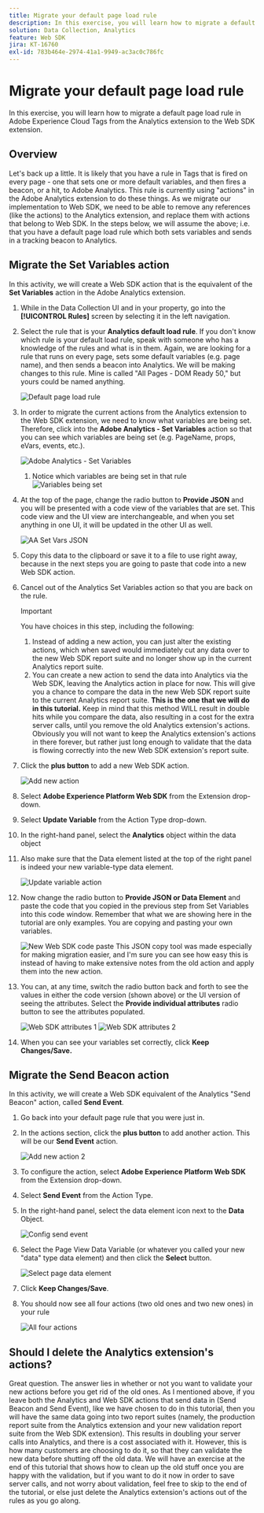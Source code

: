 ```yaml
---
title: Migrate your default page load rule
description: In this exercise, you will learn how to migrate a default page load rule in Adobe Experience Cloud Tags from the Analytics extension to the Web SDK extension.
solution: Data Collection, Analytics
feature: Web SDK
jira: KT-16760
exl-id: 783b464e-2974-41a1-9949-ac3ac0c786fc
---
```

# Migrate your default page load rule

In this exercise, you will learn how to migrate a default page load rule in Adobe Experience Cloud Tags from the Analytics extension to the Web SDK extension.

## Overview

Let's back up a little. It is likely that you have a rule in Tags that is fired on every page - one that sets one or more default variables, and then fires a beacon, or a hit, to Adobe Analytics. This rule is currently using "actions" in the Adobe Analytics extension to do these things. As we migrate our implementation to Web SDK, we need to be able to remove any references (like the actions) to the Analytics extension, and replace them with actions that belong to Web SDK. In the steps below, we will assume the above; i.e. that you have a default page load rule which both sets variables and sends in a tracking beacon to Analytics.

## Migrate the Set Variables action

In this activity, we will create a Web SDK action that is the equivalent of the **Set Variables** action in the Adobe Analytics extension. 

1. While in the Data Collection UI and in your property, go into the **[!UICONTROL Rules]** screen by selecting it in the left navigation.
1. Select the rule that is your **Analytics default load rule**. If you don't know which rule is your default load rule, speak with someone who has a knowledge of the rules and what is in them. Again, we are looking for a rule that runs on every page, sets some default variables (e.g. page name), and then sends a beacon into Analytics. We will be making changes to this rule. Mine is called "All Pages - DOM Ready 50," but yours could be named anything.

    ![Default page load rule](assets/default-page-load-rule.jpg)

1. In order to migrate the current actions from the Analytics extension to the Web SDK extension, we need to know what variables are being set. Therefore, click into the **Adobe Analytics - Set Variables** action so that you can see which variables are being set (e.g. PageName, props, eVars, events, etc.).

    ![Adobe Analytics - Set Variables](assets/aa-set-variables.jpg)
    1. Notice which variables are being set in that rule 
    ![Variables being set](assets/aa-vars-set.jpg)

1. At the top of the page, change the radio button to **Provide JSON** and you will be presented with a code view of the variables that are set. This code view and the UI view are interchangeable, and when you set anything in one UI, it will be updated in the other UI as well. 

    ![AA Set Vars JSON](assets/aa-setvars-json.jpg)

1. Copy this data to the clipboard or save it to a file to use right away, because in the next steps you are going to paste that code into a new Web SDK action.
1. Cancel out of the Analytics Set Variables action so that you are back on the rule.

    >[!IMPORTANT]
    >
    >You have choices in this step, including the following:
    >1. Instead of adding a new action, you can just alter the existing actions, which when saved would immediately cut any data over to the new Web SDK report suite and no longer show up in the current Analytics report suite.
    >1. You can create a new action to send the data into Analytics via the Web SDK, leaving the Analytics action in place for now. This will give you a chance to compare the data in the new Web SDK report suite to the current Analytics report suite. **This is the one that we will do in this tutorial.** Keep in mind that this method WILL result in double hits while you compare the data, also resulting in a cost for the extra server calls, until you remove the old Analytics extension's actions. Obviously you will not want to keep the Analytics extension's actions in there forever, but rather just long enough to validate that the data is flowing correctly into the new Web SDK extension's report suite.

1. Click the **plus button** to add a new Web SDK action.

    ![Add new action](assets/add-new-action.jpg)

1. Select **Adobe Experience Platform Web SDK** from the Extension drop-down.  
1. Select **Update Variable** from the Action Type drop-down.
1. In the right-hand panel, select the **Analytics** object within the data object
1. Also make sure that the Data element listed at the top of the right panel is indeed your new variable-type data element.

    ![Update variable action](assets/update-variable-action-analytics.jpg)

1. Now change the radio button to **Provide JSON or Data Element** and paste the code that you copied in the previous step from Set Variables into this code window. Remember that what we are showing here in the tutorial are only examples. You are copying and pasting your own variables.

    ![New Web SDK code paste](assets/new-websdk-code-paste.jpg)
    This JSON copy tool was made especially for making migration easier, and I'm sure you can see how easy this is instead of having to make extensive notes from the old action and apply them into the new action. 

1. You can, at any time, switch the radio button back and forth to see the values in either the code version (shown above) or the UI version of seeing the attributes. Select the **Provide individual attributes** radio button to see the attributes populated.

    ![Web SDK attributes 1](assets/websdk-attributes-1.jpg)
    ![Web SDK attributes 2](assets/websdk-attributes-2.jpg)

1. When you can see your variables set correctly, click **Keep Changes/Save.**

## Migrate the Send Beacon action

In this activity, we will create a Web SDK equivalent of the Analytics "Send Beacon" action, called **Send Event**. 

1. Go back into your default page rule that you were just in.
1. In the actions section, click the **plus button** to add another action. This will be our **Send Event** action.

    ![Add new action 2](assets/add-new-action-2.jpg)

1. To configure the action, select **Adobe Experience Platform Web SDK** from the Extension drop-down.  
1. Select **Send Event** from the Action Type.  
1. In the right-hand panel, select the data element icon next to the **Data** Object. 

    ![Config send event](assets/send-event-config.jpg)

1. Select the Page View Data Variable (or whatever you called your new "data" type data element) and then click the **Select** button. 

    ![Select page data element](assets/select-data-element-variable.jpg)

1. Click **Keep Changes/Save**.
1. You should now see all four actions (two old ones and two new ones) in your rule

    ![All four actions](assets/all-four-actions.jpg)

## Should I delete the Analytics extension's actions?

Great question. The answer lies in whether or not you want to validate your new actions before you get rid of the old ones. As I mentioned above, if you leave both the Analytics and Web SDK actions that send data in (Send Beacon and Send Event), like we have chosen to do in this tutorial, then you will have the same data going into two report suites (namely, the production report suite from the Analytics extension and your new validation report suite from the Web SDK extension). This results in doubling your server calls into Analytics, and there is a cost associated with it. However, this is how many customers are choosing to do it, so that they can validate the new data before shutting off the old data. We will have an exercise at the end of this tutorial that shows how to clean up the old stuff once you are happy with the validation, but if you want to do it now in order to save server calls, and not worry about validation, feel free to skip to the end of the tutorial, or else just delete the Analytics extension's actions out of the rules as you go along.
